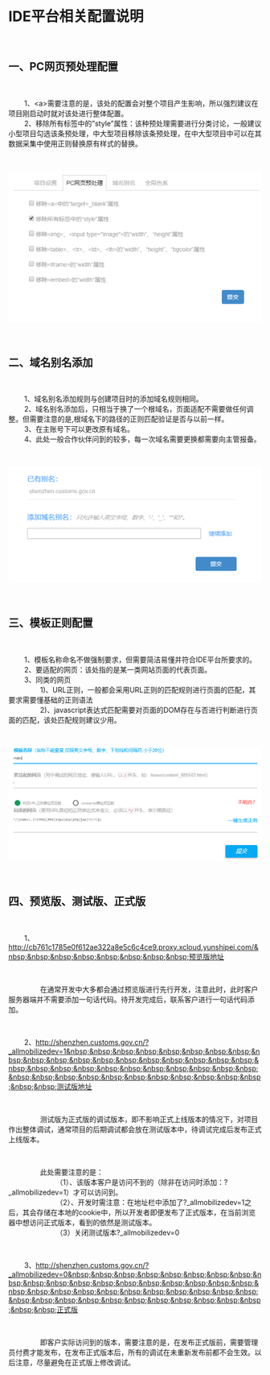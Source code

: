 # IDE平台相关配置说明

<br>

## 一、PC网页预处理配置

<br>

&nbsp;&nbsp;&nbsp;&nbsp;&nbsp;&nbsp;&nbsp;&nbsp;1、&lt;a&gt;需要注意的是，该处的配置会对整个项目产生影响，所以强烈建议在项目刚启动时就对该处进行整体配置。<br>
&nbsp;&nbsp;&nbsp;&nbsp;&nbsp;&nbsp;&nbsp;&nbsp;2、移除所有标签中的”style”属性：该种预处理需要进行分类讨论，一般建议小型项目勾选该条预处理，中大型项目移除该条预处理，在中大型项目中可以在其数据采集中使用正则替换原有样式的替换。<br>

<br>

![规范9](./../../../assets/images/IdePlatformImages/aj.jpg "规范") 

<br>

## 二、域名别名添加

<br>

&nbsp;&nbsp;&nbsp;&nbsp;&nbsp;&nbsp;&nbsp;&nbsp;1、域名别名添加规则与创建项目时的添加域名规则相同。<br>
&nbsp;&nbsp;&nbsp;&nbsp;&nbsp;&nbsp;&nbsp;&nbsp;2、域名别名添加后，只相当于换了一个根域名，页面适配不需要做任何调整。但需要注意的是,根域名下的路径的正则匹配验证是否与以前一样。<br>
&nbsp;&nbsp;&nbsp;&nbsp;&nbsp;&nbsp;&nbsp;&nbsp;3、在主账号下可以更改原有域名。<br>
&nbsp;&nbsp;&nbsp;&nbsp;&nbsp;&nbsp;&nbsp;&nbsp;4、此处一般合作伙伴问到的较多，每一次域名需要更换都需要向主管报备。

<br>

![规范10](./../../../assets/images/IdePlatformImages/ak.jpg "规范") 

<br>

## 三、模板正则配置

<br>

&nbsp;&nbsp;&nbsp;&nbsp;&nbsp;&nbsp;&nbsp;&nbsp;1、模板名称命名不做强制要求，但需要简洁易懂并符合IDE平台所要求的。<br>
&nbsp;&nbsp;&nbsp;&nbsp;&nbsp;&nbsp;&nbsp;&nbsp;2、要适配的网页：该处指的是某一类网站页面的代表页面。<br>
&nbsp;&nbsp;&nbsp;&nbsp;&nbsp;&nbsp;&nbsp;&nbsp;3、同类的网页<br>
&nbsp;&nbsp;&nbsp;&nbsp;&nbsp;&nbsp;&nbsp;&nbsp;&nbsp;&nbsp;&nbsp;&nbsp;&nbsp;&nbsp;&nbsp;&nbsp;1)、URL正则，一般都会采用URL正则的匹配规则进行页面的匹配，其要求需要懂基础的正则语法<br>
&nbsp;&nbsp;&nbsp;&nbsp;&nbsp;&nbsp;&nbsp;&nbsp;&nbsp;&nbsp;&nbsp;&nbsp;&nbsp;&nbsp;&nbsp;&nbsp;2)、javascript表达式匹配需要对页面的DOM存在与否进行判断进行页面的匹配，该处匹配规则建议少用。<br>

<br>

![规范11](./../../../assets/images/IdePlatformImages/al.jpg "规范") 

<br>




## 四、预览版、测试版、正式版

<br>

&nbsp;&nbsp;&nbsp;&nbsp;&nbsp;&nbsp;&nbsp;&nbsp;1、http://cb761c1785e0f612ae322a8e5c6c4ce9.proxy.xcloud.yunshipei.com/&nbsp;&nbsp;&nbsp;&nbsp;&nbsp;&nbsp;&nbsp;&nbsp;预览版地址<br>

<br>

&nbsp;&nbsp;&nbsp;&nbsp;&nbsp;&nbsp;&nbsp;&nbsp;&nbsp;&nbsp;&nbsp;&nbsp;&nbsp;&nbsp;&nbsp;&nbsp;在通常开发中大多都会通过预览版进行先行开发，注意此时，此时客户服务器端并不需要添加一句话代码。待开发完成后，联系客户进行一句话代码添加。

<br>

&nbsp;&nbsp;&nbsp;&nbsp;&nbsp;&nbsp;&nbsp;&nbsp;2、http://shenzhen.customs.gov.cn/?_allmobilizedev=1&nbsp;&nbsp;&nbsp;&nbsp;&nbsp;&nbsp;&nbsp;&nbsp;&nbsp;&nbsp;&nbsp;&nbsp;&nbsp;&nbsp;&nbsp;&nbsp;&nbsp;&nbsp;&nbsp;&nbsp;&nbsp;&nbsp;&nbsp;&nbsp;&nbsp;&nbsp;&nbsp;&nbsp;&nbsp;&nbsp;&nbsp;&nbsp;&nbsp;&nbsp;&nbsp;&nbsp;&nbsp;&nbsp;&nbsp;&nbsp;&nbsp;&nbsp;&nbsp;测试版地址<br>

<br>

&nbsp;&nbsp;&nbsp;&nbsp;&nbsp;&nbsp;&nbsp;&nbsp;&nbsp;&nbsp;&nbsp;&nbsp;&nbsp;&nbsp;&nbsp;&nbsp;测试版为正式版的调试版本，即不影响正式上线版本的情况下，对项目作出整体调试，通常项目的后期调试都会放在测试版本中，待调试完成后发布正式上线版本。

<br>

&nbsp;&nbsp;&nbsp;&nbsp;&nbsp;&nbsp;&nbsp;&nbsp;&nbsp;&nbsp;&nbsp;&nbsp;&nbsp;&nbsp;&nbsp;&nbsp;此处需要注意的是：<br>
&nbsp;&nbsp;&nbsp;&nbsp;&nbsp;&nbsp;&nbsp;&nbsp;&nbsp;&nbsp;&nbsp;&nbsp;&nbsp;&nbsp;&nbsp;&nbsp;&nbsp;&nbsp;&nbsp;&nbsp;&nbsp;&nbsp;&nbsp;&nbsp;（1）、该版本客户是访问不到的（除非在访问时添加：?_allmobilizedev=1）才可以访问到。<br>
&nbsp;&nbsp;&nbsp;&nbsp;&nbsp;&nbsp;&nbsp;&nbsp;&nbsp;&nbsp;&nbsp;&nbsp;&nbsp;&nbsp;&nbsp;&nbsp;&nbsp;&nbsp;&nbsp;&nbsp;&nbsp;&nbsp;&nbsp;&nbsp;（2）、开发时需注意：在地址栏中添加了?_allmobilizedev=1之后，其会存储在本地的cookie中，所以开发者即便发布了正式版本，在当前浏览器中想访问正式版本，看到的依然是测试版本。<br>
&nbsp;&nbsp;&nbsp;&nbsp;&nbsp;&nbsp;&nbsp;&nbsp;&nbsp;&nbsp;&nbsp;&nbsp;&nbsp;&nbsp;&nbsp;&nbsp;&nbsp;&nbsp;&nbsp;&nbsp;&nbsp;&nbsp;&nbsp;&nbsp;（3）关闭测试版本?_allmobilizedev=0<br>

<br>

&nbsp;&nbsp;&nbsp;&nbsp;&nbsp;&nbsp;&nbsp;&nbsp;3、http://shenzhen.customs.gov.cn/?_allmobilizedev=0&nbsp;&nbsp;&nbsp;&nbsp;&nbsp;&nbsp;&nbsp;&nbsp;&nbsp;&nbsp;&nbsp;&nbsp;&nbsp;&nbsp;&nbsp;&nbsp;&nbsp;&nbsp;&nbsp;&nbsp;&nbsp;&nbsp;&nbsp;&nbsp;&nbsp;&nbsp;&nbsp;&nbsp;&nbsp;&nbsp;&nbsp;&nbsp;&nbsp;&nbsp;&nbsp;&nbsp;&nbsp;&nbsp;&nbsp;&nbsp;&nbsp;&nbsp;&nbsp;正式版<br>

<br>

&nbsp;&nbsp;&nbsp;&nbsp;&nbsp;&nbsp;&nbsp;&nbsp;&nbsp;&nbsp;&nbsp;&nbsp;&nbsp;&nbsp;&nbsp;&nbsp;即客户实际访问到的版本，需要注意的是，在发布正式版前，需要管理员付费才能发布，在发布正式版本后，所有的调试在未重新发布前都不会生效。以后注意，尽量避免在正式版上修改调试。

<br>

